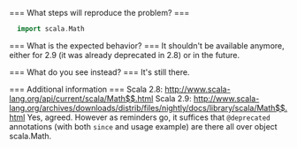 === What steps will reproduce the problem? ===
```scala
  import scala.Math
```

=== What is the expected behavior? ===
It shouldn't be available anymore, either for 2.9 (it was already deprecated in 2.8) or in the future.

=== What do you see instead? ===
It's still there.

=== Additional information ===
Scala 2.8: http://www.scala-lang.org/api/current/scala/Math$$.html
Scala 2.9: http://www.scala-lang.org/archives/downloads/distrib/files/nightly/docs/library/scala/Math$$.html
Yes, agreed. However as reminders go, it suffices that `@deprecated` annotations (with both `since` and usage example) are there all over object scala.Math. 
